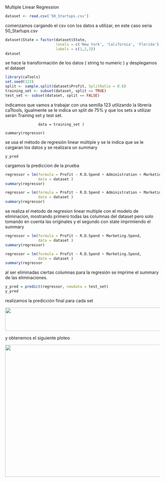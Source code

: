 Multiple Linear Regression
```R
dataset <- read.csv('50_Startups.csv')
```
comenzamos cargando el csv con los datos a utilizar, en este caso seria 50_Startups.csv

```R
dataset$State = factor(dataset$State,
                       levels = c('New York', 'California', 'Florida'),
                       labels = c(1,2,3))
dataset
```
se hace la transformación de los datos ( string to numeric ) y desplegamos el dataset

```R
library(caTools)
set.seed(123)
split <- sample.split(dataset$Profit, SplitRatio = 0.8)
training_set <- subset(dataset, split == TRUE)
test_set <- subset(dataset, split == FALSE)
```
indicamos que vamos a trabajar con una semilla 123 utilizando la librería caTtools, igualmente 
se le indica un split de 75% y que los sets a utilizar serán Training set y test set.	

```Rregressor = lm(formula = Profit ~ .,
               data = training_set )

summary(regressor)
```
se usa el método de regresión linear múltiple y se le indica que se le cargaran los datos 
y se realizara un summary

```Ry_pred = predict(regressor, newdata = test_set)
y_pred
```
cargamos la prediccion de la prueba	

```R
regressor = lm(formula = Profit ~ R.D.Spend + Administration + Marketing.Spend + State,
               data = dataset )
summary(regressor)

regressor = lm(formula = Profit ~ R.D.Spend + Administration + Marketing.Spend,
               data = dataset )
summary(regressor)
```
se realiza el metodo de regresion linear multiple con el modelo de eliminacion, 
mostrando primero todas las columnas del dataset pero solo tomando en cuenta las originales 
y el segundo con state imprimiendo el summary 

```R
regressor = lm(formula = Profit ~ R.D.Spend + Marketing.Spend,
               data = dataset )
summary(regressor)

regressor = lm(formula = Profit ~ R.D.Spend + Marketing.Spend,
               data = dataset )
summary(regressor
```

al ser eliminadas ciertas columnas para la regresión se imprime el summary de las eliminaciones.

```R
y_pred = predict(regressor, newdata = test_set)
y_pred
```
realizamos la predicción final para cada set

<p align="center">
  <img width="567" height="76" src="https://i.imgur.com/DfaE4G8.png">
  
</p>

y obtenemos el siguiente ploteo

<p align="center">
  <img width="615" height="429" src="https://i.imgur.com/NvJx0bJ.png">
  
</p>

